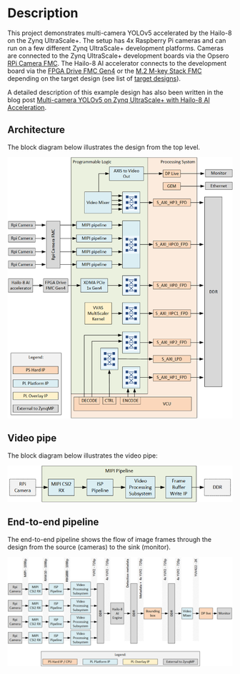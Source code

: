 # Description

This project demonstrates multi-camera YOLOv5 accelerated by the Hailo-8 on the Zynq UltraScale+.
The setup has 4x Raspberry Pi cameras and can run on a few different Zynq UltraScale+ development
platforms. Cameras are connected to the Zynq UltraScale+ development boards via the Opsero [RPi Camera FMC]. 
The Hailo-8 AI accelerator connects to the development board via the [FPGA Drive FMC Gen4]
or the [M.2 M-key Stack FMC] depending on the target design 
(see list of [target designs](#target-designs)).

A detailed description of this example design has also been written in the blog post 
[Multi-camera YOLOv5 on Zynq UltraScale+ with Hailo-8 AI Acceleration](https://www.fpgadeveloper.com/multi-camera-yolov5-on-zynq-ultrascale-with-hailo-8-ai-acceleration/).

## Architecture

The block diagram below illustrates the design from the top level.

![ZynqMP Hailo AI architecture](images/zynqmp-hailo-ai-arch.png)
    
## Video pipe

The block diagram below illustrates the video pipe:

![Video pipe sub-block diagram](images/zynqmp-hailo-ai-mipi.png)

## End-to-end pipeline

The end-to-end pipeline shows the flow of image frames through the design from the source (cameras) to the sink (monitor).

![End-to-end pipeline](images/zynqmp-hailo-ai-end-to-end.png)

[RPi Camera FMC]: https://camerafmc.com/docs/rpi-camera-fmc/overview/
[FPGA Drive FMC Gen4]: https://www.fpgadrive.com/docs/fpga-drive-fmc-gen4/overview/
[M.2 M-key Stack FMC]: https://www.fpgadrive.com/docs/m2-mkey-stack-fmc/overview/

